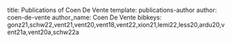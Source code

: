 title: Publications of Coen De Vente
template: publications-author
author: coen-de-vente
author_name: Coen De Vente
bibkeys: gonz21,schw22,vent21,vent20,vent18,vent22,xion21,lemi22,less20,ardu20,vent21a,vent20a,schw22a